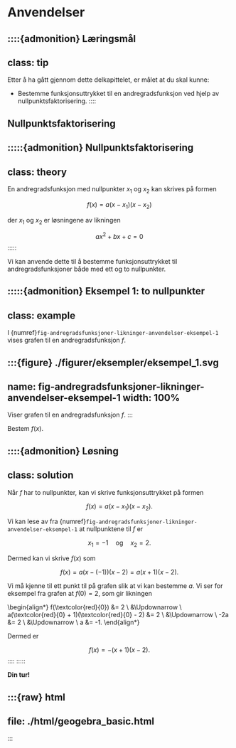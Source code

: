 # Anvendelser

::::{admonition} Læringsmål
---
class: tip
---
Etter å ha gått gjennom dette delkapittelet, er målet at du skal kunne:
* Bestemme funksjonsuttrykket til en andregradsfunksjon ved hjelp av nullpunktsfaktorisering.
::::


## Nullpunktsfaktorisering


:::::{admonition} Nullpunktsfaktorisering
---
class: theory
---
En andregradsfunksjon med nullpunkter $x_1$ og $x_2$ kan skrives på formen

$$
f(x) = a(x - x_1)(x - x_2)
$$

der $x_1$ og $x_2$ er løsningene av likningen

$$
ax^2 + bx + c = 0
$$
:::::

Vi kan anvende dette til å bestemme funksjonsuttrykket til andregradsfunksjoner både med ett og to nullpunkter.

:::::{admonition} Eksempel 1: to nullpunkter
---
class: example
---

I {numref}`fig-andregradsfunksjoner-likninger-anvendelser-eksempel-1` vises grafen til en andregradsfunksjon $f$.

:::{figure} ./figurer/eksempler/eksempel_1.svg
---
name: fig-andregradsfunksjoner-likninger-anvendelser-eksempel-1
width: 100%
---
Viser grafen til en andregradsfunksjon $f$.
:::

Bestem $f(x)$. 

::::{admonition} Løsning
---
class: solution
---
Når $f$ har to nullpunkter, kan vi skrive funksjonsuttrykket på formen

$$
f(x) = a(x - x_1)(x - x_2).
$$

Vi kan lese av fra {numref}`fig-andregradsfunksjoner-likninger-anvendelser-eksempel-1` at nullpunktene til $f$ er 

$$
x_1 = -1 \quad \text{og} \quad x_2 = 2.
$$

Dermed kan vi skrive $f(x)$ som

$$
f(x) = a(x - (-1)) (x - 2) = a(x + 1)(x - 2).
$$

Vi må kjenne til ett punkt til på grafen slik at vi kan bestemme $a$. Vi ser for eksempel fra grafen at $f(0) = 2$, som gir likningen


\begin{align*}
f(\textcolor{red}{0}) &= 2 \\
&\Updownarrow \\
a(\textcolor{red}{0} + 1)(\textcolor{red}{0} - 2) &= 2 \\
&\Updownarrow \\
-2a &= 2 \\
&\Updownarrow \\
a &= -1.
\end{align*}

Dermed er 

$$
f(x) = -(x + 1)(x - 2).
$$
::::
:::::


**Din tur!**

:::{raw} html
---
file: ./html/geogebra_basic.html
---
:::

<!-- <iframe scrolling="no" title="Likningssysstem" src="https://www.geogebra.org/material/iframe/id/uerbqrkz/width/1512/height/892/border/888888/sfsb/true/smb/false/stb/false/stbh/false/ai/false/asb/false/sri/false/rc/false/ld/false/sdz/false/ctl/false" width="1512px" height="892px" style="border:0px;"> </iframe> -->

